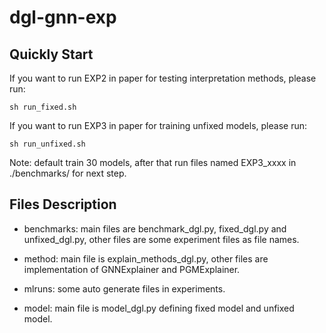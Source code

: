 # dgl-gnn-exp

## Quickly Start
If you want to run EXP2 in paper for testing interpretation methods, please run:
```
sh run_fixed.sh
```
If you want to run EXP3 in paper for training unfixed models, please run:
```
sh run_unfixed.sh
```
Note: default train 30 models, after that run files named EXP3_xxxx in ./benchmarks/ for next step.

## Files Description
* benchmarks: main files are benchmark_dgl.py, fixed_dgl.py and unfixed_dgl.py, other files are some experiment files as file names.

* method: main file is explain_methods_dgl.py, other files are implementation of GNNExplainer and PGMExplainer.

* mlruns: some auto generate files in experiments.

* model: main file is model_dgl.py defining fixed model and unfixed model.

